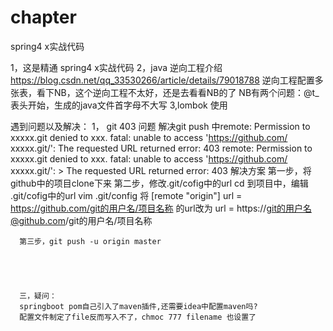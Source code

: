# chapter
spring4 x实战代码
  
  1，这是精通 spring4 x实战代码
  2，java 逆向工程介绍  https://blog.csdn.net/qq_33530266/article/details/79018788
      逆向工程配置多张表，看下NB，这个逆向工程不太好，还是去看看NB的了
      NB有两个问题：@t_表头开始，生成的java文件首字母不大写
  3,lombok  使用    
      
      
      
      
       
      
 遇到问题以及解决：
  1， git 403 问题
      解决git push 中remote: Permission to xxxxx.git denied to xxx. fatal: unable to access 'https://github.com/ xxxxx.git/':            The requested URL returned error: 403
      remote: Permission to xxxxx.git denied to xxx.
      fatal: unable to access 'https://github.com/ xxxxx.git/': > The requested URL returned error: 403
      解决方案
      第一步，将github中的项目clone下来
      第二步，修改.git/cofig中的url
      cd 到项目中，编辑 .git/cofig中的url
      vim .git/config
      将
      [remote "origin"]
      url = https://github.com/git的用户名/项目名称
      的url改为
      url = https://git的用户名@github.com/git的用户名/项目名称

      第三步，git push -u origin master
      
      
      
      
      
      三，疑问：
      springboot pom自己引入了maven插件,还需要idea中配置maven吗?
      配置文件制定了file反而写入不了，chmoc 777 filename 也设置了
